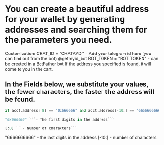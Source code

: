 # You can create a beautiful address for your wallet by generating addresses and searching them for the parameters you need.

Customization:
CHAT_ID = "CHATAYDI" - Add your telegram id here (you can find out from the bot) @getmyid_bot
BOT_TOKEN = "BOT TOKEN" - can be created in a BotFather bot
If the address you specified is found, it will come to you in the cart.


## In the Fields below, we substitute your values, the fewer characters, the faster the address will be found.
````python
if acct.address[:8] == "0x666666" and acct.address[-10:] == "6666666666":
````
````python
"0x666666" ```- The first digits in the address``` 
````
````python
[:8] ```- Number of characters```
````
"6666666666" - the last digits in the address
[-10:] - number of characters

